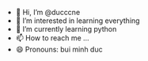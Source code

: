 - 👋 Hi, I’m @ducccne
- 👀 I’m interested in learning everything
- 🌱 I’m currently learning python
- 📫 How to reach me ...
- 😄 Pronouns: bui minh duc


<!---
ducccne/ducccne is a ✨ special ✨ repository because its `README.md` (this file) appears on your GitHub profile.
You can click the Preview link to take a look at your changes.
--->
